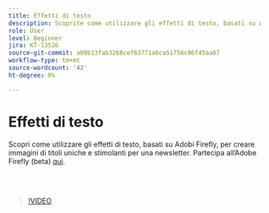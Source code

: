```yaml
---
title: Effetti di testo
description: Scoprite come utilizzare gli effetti di testo, basati su Adobi Firefly
role: User
level: Beginner
jira: KT-13526
source-git-commit: a09b13fab3268cef63771abca51756c96f45aa07
workflow-type: tm+mt
source-wordcount: '42'
ht-degree: 0%

---
```


# Effetti di testo

Scopri come utilizzare gli effetti di testo, basati su Adobi Firefly, per creare immagini di titoli uniche e stimolanti per una newsletter. Partecipa all’Adobe Firefly (beta) [qui](https://firefly.adobe.com/).

<br> 

>[!VIDEO](https://video.tv.adobe.com/v/3420829?quality=12&learn=on&hidetitle=true)
